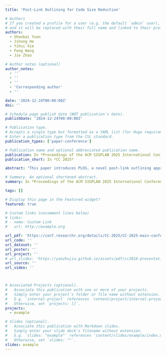 ```yaml
---
title: 'Post-Link Outlining for Code Size Reduction'

# Authors
# If you created a profile for a user (e.g. the default `admin` user), write the username (folder name) here
# and it will be replaced with their full name and linked to their profile.
authors:
  - Shaobai Yuan
  - Jihong He
  - Yihui Xie
  - Feng Wang
  - Jie Zhao

# Author notes (optional)
author_notes:
  - ''
  - ''
  - ''
  - 'Corresponding author'
  - ''

date: '2024-12-24T00:00:00Z'
doi: ''

# Schedule page publish date (NOT publication's date).
publishDate: '2024-12-24T00:00:00Z'

# Publication type.
# Accepts a single type but formatted as a YAML list (for Hugo requirements).
# Enter a publication type from the CSL standard.
publication_types: ['paper-conference']

# Publication name and optional abbreviated publication name.
publication: In *Proceedings of the ACM SIGPLAN 2025 International Conference on Compiler Construction*
publication_short: In *CC 2025*

abstract: "This paper introduces PLOS, a novel post-link outlining approach designed to enhance code size reduction for resource-constrained environments. Built on top of a post-link optimizer BOLT, PLOS maintains a holistic view of the whole-program structure and behavior, utilizing runtime information while preserving standard build system flows. The approach includes a granular outlining algorithm that matches and replaces repeated instruction sequences within across modules and outlined functions, along with careful stack frame management to ensure correct function call handling. By integrating profiling information, PLOS balances the trade-off between code size and execution efficiency. The evaluation using eight MiBench benchmarks on an ARM-based Phytium FCT662 core demonstrates that PLOS achieves a mean code size reduction of 10.88% (up to 43.53%) and 6.61% (up to 14.78%) compared to LLVM’s and GCC’s standard optimization, respectively, 1.76% (up to 4.75%) over LLVM’s aggressive code size reduction optimizations, and 2.88% (up to 8.56%) over a link-time outliner. The experimental results also show that PLOS can achieve a favorable balance between code size reduction and performance regression."

# Summary. An optional shortened abstract.
summary: In *Proceedings of the ACM SIGPLAN 2025 International Conference on Compiler Construction (CC 2025)*

tags: []

# Display this page in the Featured widget?
featured: true

# Custom links (uncomment lines below)
# links:
# - name: Custom Link
#   url: http://example.org

url_pdf: 'https://conf.researchr.org/details/CC-2025/CC-2025-main-conference/14/Post-Link-Outlining-for-Code-Size-Reduction'
url_code: ''
url_dataset: ''
url_poster: ''
url_project: ''
# url_slides: 'https://yaozhujia.github.io/assets/pdf/cc2018-presentation.pdf'
url_source: ''
url_video: ''



# Associated Projects (optional).
#   Associate this publication with one or more of your projects.
#   Simply enter your project's folder or file name without extension.
#   E.g. `internal-project` references `content/project/internal-project/index.md`.
#   Otherwise, set `projects: []`.
projects:
  - example

# Slides (optional).
#   Associate this publication with Markdown slides.
#   Simply enter your slide deck's filename without extension.
#   E.g. `slides: "example"` references `content/slides/example/index.md`.
#   Otherwise, set `slides: ""`.
slides: example
---
```


<!-- {{% callout note %}}
Click the _Cite_ button above to demo the feature to enable visitors to import publication metadata into their reference management software.
{{% /callout %}}

{{% callout note %}}
Create your slides in Markdown - click the _Slides_ button to check out the example.
{{% /callout %}}

Add the publication's **full text** or **supplementary notes** here. You can use rich formatting such as including [code, math, and images](https://docs.hugoblox.com/content/writing-markdown-latex/). -->
